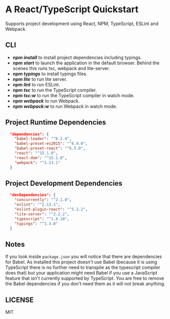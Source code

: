 # A React/TypeScript Quickstart

Supports project development using React, NPM, TypeScript, ESLint and Webpack.

## CLI

* ***npm install*** to install project dependencies including typings.
* ***npm start*** to launch the application in the default browser. Behind the scenes this runs tsc, webpack and lite-server.
* ***npm typings*** to install typings files.
* ***npm lite*** to run lite server.
* ***npm lint*** to run ESLint.
* ***npm tsc*** to run the TypeScript compiler.
* ***npm tsc:w*** to run the TypeScript compiler in watch mode.
* ***npm webpack*** to run Webpack.
* ***npm webpack:w*** to run Webpack in watch mode.

## Project Runtime Dependencies
```json
  "dependencies": {
    "babel-loader": "^6.2.4",
    "babel-preset-es2015": "^6.9.0",
    "babel-preset-react": "^6.5.0",
    "react": "^15.1.0",
    "react-dom": "^15.1.0",
    "webpack": "^1.13.1"
  }
```

## Project Development Dependencies
```json
  "devDependencies": {
    "concurrently": "^2.1.0",
    "eslint": "^2.13.1",
    "eslint-plugin-react": "^5.2.2",
    "lite-server": "^2.2.2",
    "typescript": "^1.8.10",
    "typings": "^1.3.0"
  }
```

## Notes
If you look inside `package.json` you will notice that there are dependencies for Babel. As installed this project doesn't use Babel (because it is using TypeScript there is no further need to transpile as the typescript compiler does that) but your application might need Babel if you use a JavaScript feature that isn't currently supported by TypeScript. You are free to remove the Babel dependencies if you don't need them as it will not break anything.

## LICENSE
MIT